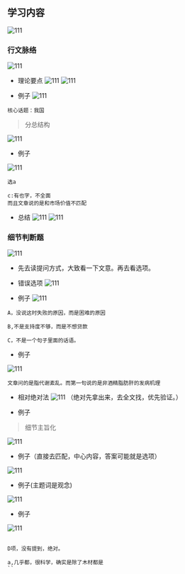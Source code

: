 ## 学习内容

![111](../images4/40.png)

### 行文脉络
![111](../images4/41.png)

- 理论要点
![111](../images4/42.png)
![111](../images4/43.png)

- 例子
![111](../images4/44.png)

```
核心话题：我国
```

> 分总结构

![111](../images4/45.png)

- 例子

![111](../images4/46.png)

```
选a

c:有也字，不全面
而且文章说的是和市场价值不匹配
```

- 总结
![111](../images4/47.png)
![111](../images4/48.png)

### 细节判断题

![111](../images4/49.png)

- 先去读提问方式，大致看一下文意。再去看选项。
- 错误选项
![111](../images4/50.png)

- 例子
![111](../images4/51.png)

```
A，没说这时失败的原因，而是困难的原因

B,不是支持度不够，而是不想贷款

C，不是一个句子里面的话语。
```

- 例子

![111](../images4/52.png)

```
文章问的是脂代谢紊乱。而第一句说的是非酒精脂肪肝的发病机理

```

- 相对绝对法
![111](../images4/53.png)
（绝对先拿出来，去全文找，优先验证。）

- 例子

<!-- ![111](../images4/54.png) -->

> 细节主旨化

![111](../images4/55.png)

- 例子（直接去匹配，中心内容，答案可能就是选项）

![111](../images4/56.png)

- 例子(主题词是观念)

![111](../images4/57.png)

- 例子

![111](../images4/58.png)

```

D项，没有提到，绝对。

a,几乎都，很科学，确实是除了木材都是
``